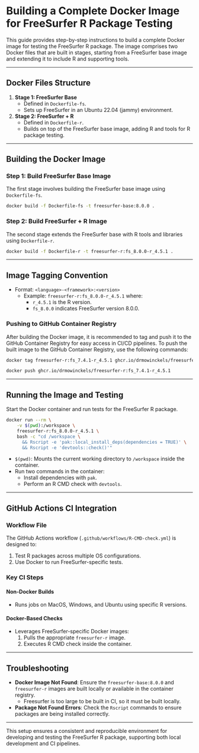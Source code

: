 # Building a Complete Docker Image for FreeSurfer R Package Testing

This guide provides step-by-step instructions to build a complete Docker image for testing the FreeSurfer R package. 
The image comprises two Docker files that are built in stages, starting from a FreeSurfer base image and extending it to include R and supporting tools.

---

## Docker Files Structure
1. **Stage 1: FreeSurfer Base**
   - Defined in `Dockerfile-fs`.
   - Sets up FreeSurfer in an Ubuntu 22.04 (jammy) environment.
2. **Stage 2: FreeSurfer + R**
   - Defined in `Dockerfile-r`.
   - Builds on top of the FreeSurfer base image, adding R and tools for R package testing.

---

## Building the Docker Image

### Step 1: Build FreeSurfer Base Image
The first stage involves building the FreeSurfer base image using `Dockerfile-fs`.

```bash
docker build -f Dockerfile-fs -t freesurfer-base:8.0.0 .
```

### Step 2: Build FreeSurfer + R Image
The second stage extends the FreeSurfer base with R tools and libraries using `Dockerfile-r`.

```bash
docker build -f Dockerfile-r -t freesurfer-r:fs_8.0.0-r_4.5.1 .
```

---

## Image Tagging Convention

- Format: `<language>-<framework>:<version>`
  - Example: `freesurfer-r:fs_8.0.0-r_4.5.1` where:
    - `r_4.5.1` is the R version.
    - `fs_8.0.0` indicates FreeSurfer version 8.0.0.

### Pushing to GitHub Container Registry
After building the Docker image, it is recommended to tag and push it to the GitHub Container Registry for easy access in CI/CD pipelines.
To push the built image to the GitHub Container Registry, use the following commands:

```bash
docker tag freesurfer-r:fs_7.4.1-r_4.5.1 ghcr.io/drmowinckels/freesurfer-r:fs_7.4.1-r_4.5.1

docker push ghcr.io/drmowinckels/freesurfer-r:fs_7.4.1-r_4.5.1
```
---

## Running the Image and Testing

Start the Docker container and run tests for the FreeSurfer R package.

```bash
docker run --rm \
    -v $(pwd):/workspace \
    freesurfer-r:fs_8.0.0-r_4.5.1 \
    bash -c "cd /workspace \
      && Rscript -e 'pak::local_install_deps(dependencies = TRUE)' \
      && Rscript -e 'devtools::check()'"
```

- `$(pwd)`: Mounts the current working directory to `/workspace` inside the container.
- Run two commands in the container:
  - Install dependencies with `pak`.
  - Perform an R CMD check with `devtools`.

---

## GitHub Actions CI Integration

### Workflow File
The GitHub Actions workflow (`.github/workflows/R-CMD-check.yml`) is designed to:
1. Test R packages across multiple OS configurations.
2. Use Docker to run FreeSurfer-specific tests.

### Key CI Steps
#### Non-Docker Builds
- Runs jobs on MacOS, Windows, and Ubuntu using specific R versions.

#### Docker-Based Checks
- Leverages FreeSurfer-specific Docker images:
  1. Pulls the appropriate `freesurfer-r` image.
  2. Executes R CMD check inside the container.

---

## Troubleshooting

- **Docker Image Not Found**: Ensure the `freesurfer-base:8.0.0` and `freesurfer-r` images are built locally or available in the container registry.
  - Freesurfer is too large to be built in CI, so it must be built locally.
- **Package Not Found Errors**: Check the `Rscript` commands to ensure packages are being installed correctly.

---

This setup ensures a consistent and reproducible environment for developing and testing the FreeSurfer R package, supporting both local development and CI pipelines.
